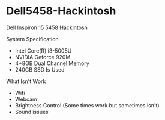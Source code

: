 # Dell5458-Hackintosh
Dell Inspiron 15 5458 Hackintosh

System Specification
- Intel Core(R) i3-5005U
- NVIDIA Geforce 920M
- 4+8GB Dual Channel Memory
- 240GB SSD Is Used

What Isn't Work
- Wifi
- Webcam
- Brightness Control (Some times work but sometimes isn't)
- Sound issues
